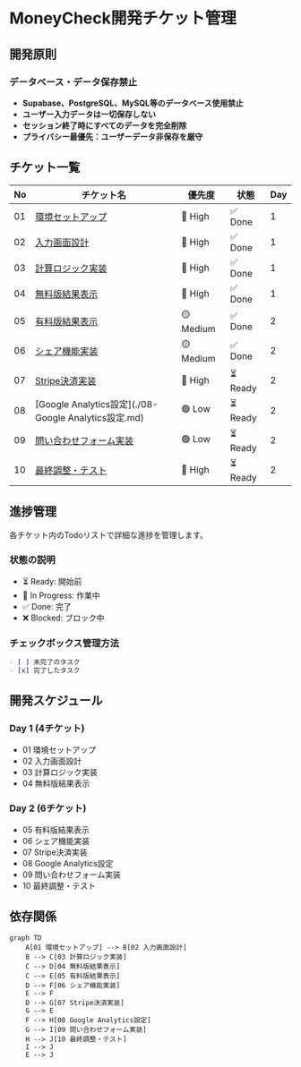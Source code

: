 # MoneyCheck開発チケット管理

## 開発原則

### データベース・データ保存禁止
- **Supabase、PostgreSQL、MySQL等のデータベース使用禁止**
- **ユーザー入力データは一切保存しない**
- **セッション終了時にすべてのデータを完全削除**
- **プライバシー最優先：ユーザーデータ非保存を厳守**

## チケット一覧

| No | チケット名 | 優先度 | 状態 | Day |
|----|------------|--------|------|-----|
| 01 | [環境セットアップ](./01-環境セットアップ.md) | 🔴 High | ✅ Done | 1 |
| 02 | [入力画面設計](./02-入力画面設計.md) | 🔴 High | ✅ Done | 1 |
| 03 | [計算ロジック実装](./03-計算ロジック実装.md) | 🔴 High | ✅ Done | 1 |
| 04 | [無料版結果表示](./04-無料版結果表示.md) | 🔴 High | ✅ Done | 1 |
| 05 | [有料版結果表示](./05-有料版結果表示.md) | 🟡 Medium | ✅ Done | 2 |
| 06 | [シェア機能実装](./06-シェア機能実装.md) | 🟡 Medium | ✅ Done | 2 |
| 07 | [Stripe決済実装](./07-Stripe決済実装.md) | 🔴 High | ⏳ Ready | 2 |
| 08 | [Google Analytics設定](./08-Google Analytics設定.md) | 🟢 Low | ⏳ Ready | 2 |
| 09 | [問い合わせフォーム実装](./09-問い合わせフォーム実装.md) | 🟢 Low | ⏳ Ready | 2 |
| 10 | [最終調整・テスト](./10-最終調整・テスト.md) | 🔴 High | ⏳ Ready | 2 |

## 進捗管理

各チケット内のTodoリストで詳細な進捗を管理します。

### 状態の説明
- ⏳ Ready: 開始前
- 🚀 In Progress: 作業中
- ✅ Done: 完了
- ❌ Blocked: ブロック中

### チェックボックス管理方法
```markdown
- [ ] 未完了のタスク
- [x] 完了したタスク
```

## 開発スケジュール

### Day 1 (4チケット)
- 01 環境セットアップ
- 02 入力画面設計
- 03 計算ロジック実装
- 04 無料版結果表示

### Day 2 (6チケット)
- 05 有料版結果表示
- 06 シェア機能実装
- 07 Stripe決済実装
- 08 Google Analytics設定
- 09 問い合わせフォーム実装
- 10 最終調整・テスト

## 依存関係

```mermaid
graph TD
    A[01 環境セットアップ] --> B[02 入力画面設計]
    B --> C[03 計算ロジック実装]
    C --> D[04 無料版結果表示]
    C --> E[05 有料版結果表示]
    D --> F[06 シェア機能実装]
    E --> F
    D --> G[07 Stripe決済実装]
    G --> E
    F --> H[08 Google Analytics設定]
    G --> I[09 問い合わせフォーム実装]
    H --> J[10 最終調整・テスト]
    I --> J
    E --> J
```